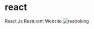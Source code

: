 # react
React Js Resturant Website
![restroking](https://user-images.githubusercontent.com/96910749/209430511-44809ad4-ba79-4973-84e8-d29e713c205f.jpg)
